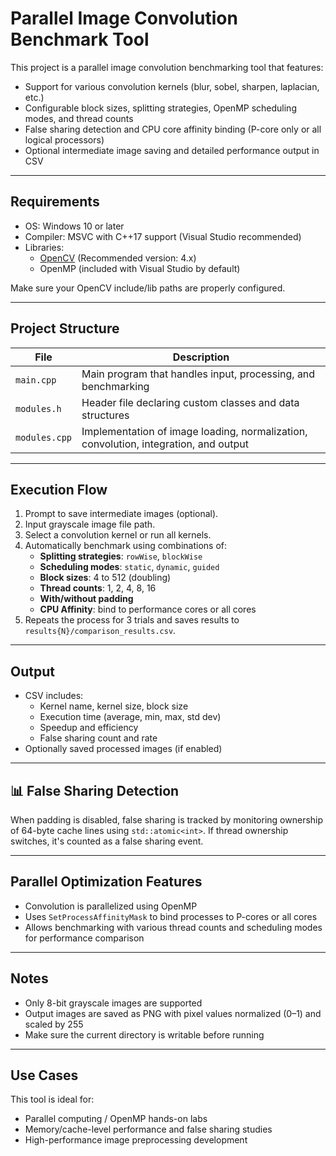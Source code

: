 # Parallel Image Convolution Benchmark Tool

This project is a parallel image convolution benchmarking tool that features:

- Support for various convolution kernels (blur, sobel, sharpen, laplacian, etc.)
- Configurable block sizes, splitting strategies, OpenMP scheduling modes, and thread counts
- False sharing detection and CPU core affinity binding (P-core only or all logical processors)
- Optional intermediate image saving and detailed performance output in CSV

---

## Requirements

- OS: Windows 10 or later
- Compiler: MSVC with C++17 support (Visual Studio recommended)
- Libraries:
  - [OpenCV](https://opencv.org/) (Recommended version: 4.x)
  - OpenMP (included with Visual Studio by default)

Make sure your OpenCV include/lib paths are properly configured.

---

## Project Structure

| File         | Description |
|--------------|-------------|
| `main.cpp`   | Main program that handles input, processing, and benchmarking |
| `modules.h`  | Header file declaring custom classes and data structures |
| `modules.cpp`| Implementation of image loading, normalization, convolution, integration, and output |

---

## Execution Flow

1. Prompt to save intermediate images (optional).
2. Input grayscale image file path.
3. Select a convolution kernel or run all kernels.
4. Automatically benchmark using combinations of:
   - **Splitting strategies**: `rowWise`, `blockWise`
   - **Scheduling modes**: `static`, `dynamic`, `guided`
   - **Block sizes**: 4 to 512 (doubling)
   - **Thread counts**: 1, 2, 4, 8, 16
   - **With/without padding**
   - **CPU Affinity**: bind to performance cores or all cores
5. Repeats the process for 3 trials and saves results to `results{N}/comparison_results.csv`.

---

## Output

- CSV includes:
  - Kernel name, kernel size, block size
  - Execution time (average, min, max, std dev)
  - Speedup and efficiency
  - False sharing count and rate
- Optionally saved processed images (if enabled)

---

## 📊 False Sharing Detection

When padding is disabled, false sharing is tracked by monitoring ownership of 64-byte cache lines using `std::atomic<int>`. If thread ownership switches, it's counted as a false sharing event.

---

## Parallel Optimization Features

- Convolution is parallelized using OpenMP
- Uses `SetProcessAffinityMask` to bind processes to P-cores or all cores
- Allows benchmarking with various thread counts and scheduling modes for performance comparison

---

## Notes

- Only 8-bit grayscale images are supported
- Output images are saved as PNG with pixel values normalized (0–1) and scaled by 255
- Make sure the current directory is writable before running

---

## Use Cases

This tool is ideal for:

- Parallel computing / OpenMP hands-on labs
- Memory/cache-level performance and false sharing studies
- High-performance image preprocessing development

